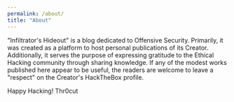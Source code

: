 ```yaml
---
permalink: /about/
title: "About"
---
```

"Infiltrator's Hideout" is a blog dedicated to Offensive Security. Primarily, it was created as a platform to host personal publications of its Creator. Additionally, it serves the purpose of expressing gratitude to the Ethical Hacking community through sharing knowledge. If any of the modest works published here appear to be useful, the readers are welcome to leave a "respect" on the Creator's HackTheBox profile.

Happy Hacking!&#13;&#10;
Thr0cut
